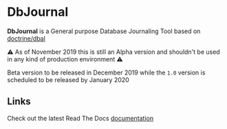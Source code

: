 # DbJournal

**DbJournal** is a General purpose Database Journaling Tool based on [doctrine/dbal](https://github.com/doctrine/dbal)

⚠️ As of November 2019 this is still an Alpha version and shouldn't be used in any kind of production environment ⚠️

Beta version to be released in December 2019 while the `1.0` version is scheduled to be released by January 2020

## Links

Check out the latest Read The Docs [documentation](https://db-journal.readthedocs.io)
